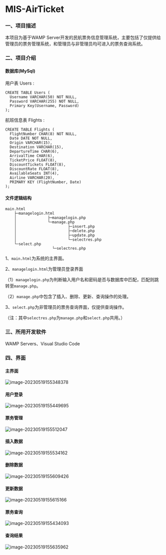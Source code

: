 # MIS-AirTicket

### 一、项目描述

本项目为基于WAMP Server开发的民航票务信息管理系统，主要包括了仅提供给管理员的票务管理系统，和管理员与非管理员均可进入的票务查询系统。

### 二、项目介绍

#### 数据库(MySql)

用户表  Users :

```mysql
CREATE TABLE Users (
  Username VARCHAR(50) NOT NULL,
  Password VARCHAR(255) NOT NULL,
  Primary Key(Username, Password)
);

```

航班信息表  Flights :

```mysql
CREATE TABLE Flights (
  FlightNumber CHAR(8) NOT NULL,
  Date DATE NOT NULL,
  Origin VARCHAR(15),
  Destination VARCHAR(15),
  DepartureTime CHAR(6),
  ArrivalTime CHAR(6),
  TicketPrice FLOAT(8),
  DiscountTickets FLOAT(8),
  DiscountRate FLOAT(8),
  AvailableSeats INT(4),
  Airline VARCHAR(20),
  PRIMARY KEY (FlightNumber, Date)
);
```

#### 文件逻辑结构

```
main.html
    ├─managelogin.html
    │              ├─managelogin.php
    │              └─manage.php
    │                       ├─insert.php
    │                       ├─delete.php
    │                       ├─update.php
    │                       └─selectres.php
    └─select.php 
                     └─selectres.php
```

1、`main.html`为系统的主界面。

2、`managelogin.html`为管理员登录界面

​    （1）`managelogin.php`为判断输入用户名和密码是否与数据库中匹配，匹配则跳转至`manage.php`。

​    （2）`manage.php`中包含了插入、删除、更新、查询操作的处理。

3、`select.php`为非管理员的票务查询界面，仅提供查询操作。

（注：其中`selectres.php`为`manage.php`和`select.php`共用。）

### 三、所用开发软件

WAMP Servers、Visual Studio Code

### 四、界面

#### 主界面

![image-20230519155348378](C:\Users\25803\AppData\Roaming\Typora\typora-user-images\image-20230519155348378.png)

#### 用户登录

![image-20230519155449695](C:\Users\25803\AppData\Roaming\Typora\typora-user-images\image-20230519155449695.png)



#### 票务管理

![image-20230519155512047](C:\Users\25803\AppData\Roaming\Typora\typora-user-images\image-20230519155512047.png)

#### 插入数据

![image-20230519155534162](C:\Users\25803\AppData\Roaming\Typora\typora-user-images\image-20230519155534162.png)

#### 删除数据

![image-20230519155609426](C:\Users\25803\AppData\Roaming\Typora\typora-user-images\image-20230519155609426.png)

#### 更新数据

![image-20230519155615166](C:\Users\25803\AppData\Roaming\Typora\typora-user-images\image-20230519155615166.png)

#### 票务查询

![image-20230519155434093](C:\Users\25803\AppData\Roaming\Typora\typora-user-images\image-20230519155434093.png)

#### 查询结果

![image-20230519155635962](C:\Users\25803\AppData\Roaming\Typora\typora-user-images\image-20230519155635962.png)